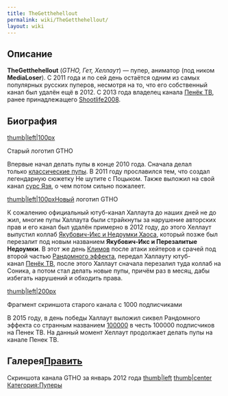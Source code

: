 ```yaml
---
title: TheGetthehellout
permalink: wiki/TheGetthehellout/
layout: wiki
---
```


## Описание

**TheGetthehellout** (*GTHO, Гет, Хеллаут*) — пупер, аниматор (под ником
**MediaLoser**). С 2011 года и по сей день остаётся одним из самых
популярных русских пуперов, несмотря на то, что его собственный канал
был удалён ещё в 2012. С 2013 года владелец канала [Пенёк
ТВ](Пенёк_ТВ "wikilink"), ранее принадлежащего
[Shootlife2008](/wiki/Shootlife2008 "wikilink").

## Биография

[thumb\|left\|100px](Файл:Gtho_old_logo.png "wikilink")

Старый логотип GTHO

Впервые начал делать пупы в конце 2010 года. Сначала делал
только [классические
пупы](http://ru.youtubepoop.wikia.com/wiki/%D0%9A%D0%BB%D0%B0%D1%81%D1%81%D0%B8%D1%87%D0%B5%D1%81%D0%BA%D0%B8%D0%B9_%D0%BF%D1%83%D0%BF).
В 2011 году прославился тем, что создал легендарную сюжетку Не шутите с
Поцыком. Также выложил на свой канал [сурс
Язя](http://ru.youtubepoop.wikia.com/wiki/%D0%AF%D0%B7%D1%8C_-_%D0%A0%D1%8B%D0%B1%D0%B0_%D0%9C%D0%BE%D0%B5%D0%B9_%D0%9C%D0%B5%D1%87%D1%82%D1%8B),
о чем потом сильно пожалеет.

[thumb\|left\|100pxНовый](Файл:GTHO.png "wikilink") логотип GTHO

К сожалению официальный ютуб-канал Халлаута до наших дней не до жил,
многие пупы Халлаута были страйкнуты за нарушение авторских прав и его
канал был удалён примерно в 2012 году, до этого Хеллаут выпустил
коллаб [Якубович-Икс и Недоумки
Хаоса](http://ru.youtubepoop.wikia.com/wiki/%D0%AF%D0%BA%D1%83%D0%B1%D0%BE%D0%B2%D0%B8%D1%87-%D0%98%D0%BA%D1%81_%D0%B8_%D0%9D%D0%B5%D0%B4%D0%BE%D1%83%D0%BC%D0%BA%D0%B8_%D0%A5%D0%B0%D0%BE%D1%81%D0%B0),
который позже был перезалит под новым названием **Якубович-Икс и
Перезалитые Недоумки**. В этот же
день [Климов](http://ru.youtubepoop.wikia.com/wiki/Shootlife2008) после
атаки хейтеров и срачей под второй частью [Рандомного
эффекта](http://ru.youtubepoop.wikia.com/wiki/%D0%A0%D0%B0%D0%BD%D0%B4%D0%BE%D0%BC%D0%BD%D1%8B%D0%B9_%D1%8D%D1%84%D1%84%D0%B5%D0%BA%D1%82:_%D0%A2%D0%B0%D0%B9%D0%BD%D0%BE%D0%B5_%D0%AF%D0%B1%D0%BB%D0%BE%D0%BA%D0%BE),
передал Халлауту ютуб-канал [Пенёк
ТВ](http://ru.youtubepoop.wikia.com/wiki/%D0%9F%D0%B5%D0%BD%D1%91%D0%BA_%D0%A2%D0%92),
после этого Халлаут сначала перезалил туда коллаб на Соника, а потом
стал делать новые пупы, причём раз в месяц, дабы избегать нарушений и
обходить права.

[thumb\|left\|200px](Файл:Косарь_GTHO.jpg "wikilink")

Фрагмент скриншота старого канала с 1000 подписчиками

В 2015 году, в день победы Халлаут выложил сиквел Рандомного эффекта со
странным
названием [100000](http://ru.youtubepoop.wikia.com/wiki/100000) в честь
100000 подписчиков на Пенек ТВ. На данный момент Хеллаут продолжает
делать пупы на канале Пенек ТВ.

## Галерея[Править](http://ru.youtubepoop.wikia.com/wiki/GetTheHellOut?action=edit&section=2)

Скриншота канала GTHO за январь 2012 года
[thumb\|left](Файл:Old_channel_gtho.png "wikilink")
[thumb\|center](Файл:Old_channel_gtho2.png "wikilink")
[Категория:Пуперы](Категория:Пуперы "wikilink")
